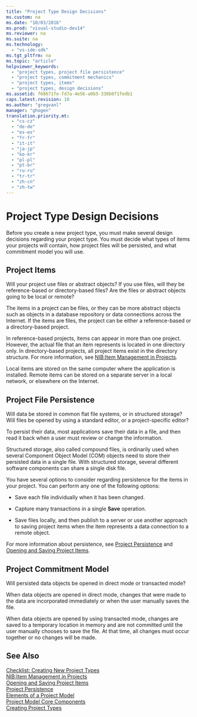 ```yaml
---
title: "Project Type Design Decisions"
ms.custom: na
ms.date: "10/03/2016"
ms.prod: "visual-studio-dev14"
ms.reviewer: na
ms.suite: na
ms.technology: 
  - "vs-ide-sdk"
ms.tgt_pltfrm: na
ms.topic: "article"
helpviewer_keywords: 
  - "project types, project file persistence"
  - "project types, commitment mechanics"
  - "project types, items"
  - "project types, design decisions"
ms.assetid: f68671fe-fd7a-4e56-a0b5-330b0f1fedb1
caps.latest.revision: 10
ms.author: "gregvanl"
manager: "ghogen"
translation.priority.mt: 
  - "cs-cz"
  - "de-de"
  - "es-es"
  - "fr-fr"
  - "it-it"
  - "ja-jp"
  - "ko-kr"
  - "pl-pl"
  - "pt-br"
  - "ru-ru"
  - "tr-tr"
  - "zh-cn"
  - "zh-tw"
---
```

# Project Type Design Decisions
Before you create a new project type, you must make several design decisions regarding your project type. You must decide what types of items your projects will contain, how project files will be persisted, and what commitment model you will use.  
  
## Project Items  
 Will your project use files or abstract objects? If you use files, will they be reference-based or directory-based files? Are the files or abstract objects going to be local or remote?  
  
 The items in a project can be files, or they can be more abstract objects such as objects in a database repository or data connections across the Internet. If the items are files, the project can be either a reference-based or a directory-based project.  
  
 In reference-based projects, items can appear in more than one project. However, the actual file that an item represents is located in one directory only. In directory-based projects, all project items exist in the directory structure. For more information, see [NIB:Item Management in Projects](http://msdn.microsoft.com/762e606b-7f44-4b66-97a1-e30a703654a0).  
  
 Local items are stored on the same computer where the application is installed. Remote items can be stored on a separate server in a local network, or elsewhere on the Internet.  
  
## Project File Persistence  
 Will data be stored in common flat file systems, or in structured storage? Will files be opened by using a standard editor, or a project-specific editor?  
  
 To persist their data, most applications save their data in a file, and then read it back when a user must review or change the information.  
  
 Structured storage, also called compound files, is ordinarily used when several Component Object Model (COM) objects need to store their persisted data in a single file. With structured storage, several different software components can share a single disk file.  
  
 You have several options to consider regarding persistence for the items in your project. You can perform any one of the following options:  
  
-   Save each file individually when it has been changed.  
  
-   Capture many transactions in a single **Save** operation.  
  
-   Save files locally, and then publish to a server or use another approach to saving project items when the item represents a data connection to a remote object.  
  
 For more information about persistence, see [Project Persistence](../extensibility/project-persistence.md) and [Opening and Saving Project Items](../extensibility/opening-and-saving-project-items.md).  
  
## Project Commitment Model  
 Will persisted data objects be opened in direct mode or transacted mode?  
  
 When data objects are opened in direct mode, changes that were made to the data are incorporated immediately or when the user manually saves the file.  
  
 When data objects are opened by using transacted mode, changes are saved to a temporary location in memory and are not committed until the user manually chooses to save the file. At that time, all changes must occur together or no changes will be made.  
  
## See Also  
 [Checklist: Creating New Project Types](../extensibility/checklist--creating-new-project-types.md)   
 [NIB:Item Management in Projects](http://msdn.microsoft.com/762e606b-7f44-4b66-97a1-e30a703654a0)   
 [Opening and Saving Project Items](../extensibility/opening-and-saving-project-items.md)   
 [Project Persistence](../extensibility/project-persistence.md)   
 [Elements of a Project Model](../extensibility/elements-of-a-project-model.md)   
 [Project Model Core Components](../extensibility/project-model-core-components.md)   
 [Creating Project Types](../extensibility/creating-project-types.md)
